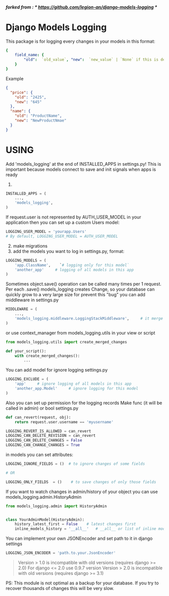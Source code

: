 
##### forked from : *  https://github.com/legion-an/django-models-logging *

# Django Models Logging

This package is for logging every changes in your models in this format:

```yaml
{
    field_name: {
        "old":  `old_value`, "new":  `new_value` | `None` if this is delete action
    }
}
```

Example

```json
{
  "price": {
    "old": "2425",
    "new": "645"
  },
  "name": {
    "old": "ProductName",
    "new": "NewProductNmae"
  }
}
```

# USING

Add 'models_logging' at the end of INSTALLED_APPS in settings.py!
This is important because models connect to save and init signals when apps is ready

1.

```python
INSTALLED_APPS = (
    ...,
    'models_logging',
)
```

If request.user is not represented by AUTH_USER_MODEL in your application then you can set up a custom Users model:

```python
LOGGING_USER_MODEL = 'yourapp.Users'
# By default, LOGGING_USER_MODEL = AUTH_USER_MODEL
```

2. make migrations
3. add the models you want to log in settings.py, format:

```python
LOGGING_MODELS = (
    'app.ClassName',    `# logging only for this model`
    'another_app'     # logging of all models in this app
)
```

Sometimes object.save() operation can be called many times per 1 request.
Per each .save() models_logging creates Change, so your database can quickly grow to a very large size
for prevent this "bug" you can add middleware in settings.py

```python
MIDDLEWARE = (
    ...,
    'models_logging.middleware.LoggingStackMiddleware',     # it merge all changes of object per request
)
```

or use context_manager from models_logging.utils in your view or script

```python
from models_logging.utils import create_merged_changes

def your_script():
    with create_merged_changes():
        ...
```

You can add model for ignore logging
settings.py

```python
LOGGING_EXCLUDE = (
    'app'     # ignore logging of all models in this app
    'another_app.Model'     # ignore logging for this model
)
```

Also you can set up permission for the logging records
Make func (it will be called in admin) or bool
settings.py

```python
def can_revert(request, obj):
    return request.user.username == 'myusername'

LOGGING_REVERT_IS_ALLOWED = can_revert
LOGGING_CAN_DELETE_REVISION = can_revert
LOGGING_CAN_DELETE_CHANGES = False
LOGGING_CAN_CHANGE_CHANGES = True
```

in models you can set attributes:

```python
LOGGING_IGNORE_FIELDS = ()  # to ignore changes of some fields

# OR

LOGGING_ONLY_FIELDS  = ()    # to save changes of only those fields
```

If you want to watch changes in admin/history of your object you can use models_logging.admin.HistoryAdmin

```python
from models_logging.admin import HistoryAdmin


class YourAdminModel(HistoryAdmin):
    history_latest_first = False    # latest changes first
    inline_models_history = '__all__'   # __all__ or list of inline models for this ModelAdmin

```

You can implement your own JSONEncoder and set path to it in django settings

```python
LOGGING_JSON_ENCODER = 'path.to.your.JsonEncoder'
```

> Version > 1.0 is incompatible with old versions (requires django >= 2.0)
> For django <= 2.0 use 0.9.7 version
> Version > 2.0 is incompatible with old versions (requires django >= 3.1)

PS: This module is not optimal as a backup for your database. If you try to recover thousands of changes this will be very slow.
